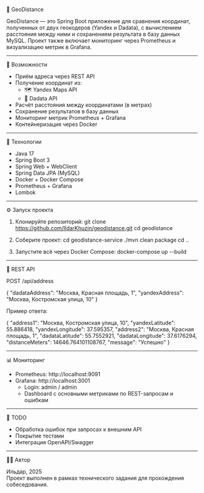 📍 GeoDistance

GeoDistance — это Spring Boot приложение для сравнения координат,
полученных от двух геокодеров (Yandex и Dadata), с вычислением расстояния между ними и сохранением
результата в базу данных MySQL. Проект также включает мониторинг через Prometheus и визуализацию метрик
в Grafana.

------------------------------------------------------------

🚀 Возможности

- Приём адреса через REST API
- Получение координат из:
    - 🗺️ Yandex Maps API
    - 📍 Dadata API
- Расчёт расстояния между координатами (в метрах)
- Сохранение результатов в базу данных
- Мониторинг метрик Prometheus + Grafana
- Контейнеризация через Docker

------------------------------------------------------------

🧱 Технологии

- Java 17
- Spring Boot 3
- Spring Web + WebClient
- Spring Data JPA (MySQL)
- Docker + Docker Compose
- Prometheus + Grafana
- Lombok

------------------------------------------------------------

⚙️ Запуск проекта

1. Клонируйте репозиторий:
   git clone https://github.com/IldarKhuzin/geodistance.git
   cd geodistance

2. Соберите проект:
   cd geodistance-service
   ./mvn clean package
   cd ..

3. Запустите всё через Docker Compose:
   docker-compose up --build

------------------------------------------------------------

🔗 REST API

POST /api/address





{
"dadataAddress": "Москва, Красная площадь, 1",
"yandexAddress": "Москва, Костромская улица, 10"
}




Пример ответа:


{
"address1": "Москва, Костромская улица, 10",
"yandexLatitude": 55.886418,
"yandexLongitude": 37.595357,
"address2": "Москва, Красная площадь, 1",
"dadataLatitude": 55.7552921,
"dadataLongitude": 37.6176294,
"distanceMeters": 14646.764101108767,
"message": "Успешно"
}

------------------------------------------------------------

📊 Мониторинг

- Prometheus: http://localhost:9091
- Grafana: http://localhost:3001
    - Login: admin / admin
    - Dashboard с основными метриками по REST-запросам и ошибкам

------------------------------------------------------------

📝 TODO

- Обработка ошибок при запросах к внешним API
- Покрытие тестами
- Интеграция OpenAPI/Swagger

------------------------------------------------------------

🧑‍💻 Автор

Ильдар, 2025  
Проект выполнен в рамках технического задания для прохождения собеседования.
